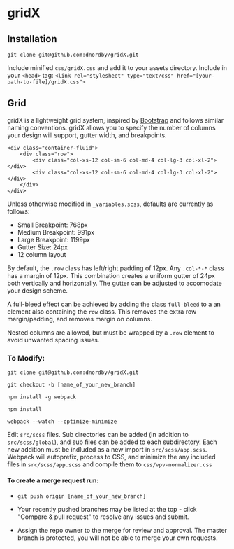 # gridX

## Installation
`git clone git@github.com:dnordby/gridX.git`

Include minified `css/gridX.css` and add it to your assets directory. Include in your `<head>` tag:
`<link rel="stylesheet" type="text/css" href="[your-path-to-file]/gridX.css">`

## Grid
gridX is a lightweight grid system, inspired by [Bootstrap](http://getbootstrap.com/) and follows similar naming conventions. gridX allows you to specify the number of columns your design will support, gutter width, and breakpoints.
```
<div class="container-fluid">
	<div class="row">
		<div class="col-xs-12 col-sm-6 col-md-4 col-lg-3 col-xl-2"></div>
		<div class="col-xs-12 col-sm-6 col-md-4 col-lg-3 col-xl-2"></div>
	</div>
</div>
```

Unless otherwise modified in `_variables.scss`, defaults are currently as follows:
* Small Breakpoint: 768px
* Medium Breakpoint: 991px
* Large Breakpoint: 1199px
* Gutter Size: 24px
* 12 column layout

By default, the `.row` class has left/right padding of 12px. Any `.col-*-*` class has a margin of 12px. This combination creates a uniform gutter of 24px both vertically and horizontally. The gutter can be adjusted to accomodate your design scheme.

A full-bleed effect can be achieved by adding the class `full-bleed` to a an element also containing the `row` class. This removes the extra row margin/padding, and removes margin on columns.

Nested columns are allowed, but must be wrapped by a `.row` element to avoid unwanted spacing issues.


### To Modify:
`git clone git@github.com:dnordby/gridX.git`

`git checkout -b [name_of_your_new_branch]`

`npm install -g webpack`

`npm install`

`webpack --watch --optimize-minimize`

Edit `src/scss` files. Sub directories can be added (in addition to `src/scss/global`), and sub files can be added to each subdirectory. Each new addition must be indluded as a new import in `src/scss/app.scss`. Webpack will autoprefix, process to CSS, and minimize the any included files in `src/scss/app.scss` and compile them to `css/vpv-normalizer.css`

#### To create a merge request run:
* `git push origin [name_of_your_new_branch]`

* Your recently pushed branches may be listed at the top - click "Compare & pull request" to resolve any issues and submit.

* Assign the repo owner to the merge for review and approval. The master branch is protected, you will not be able to merge your own requests.
